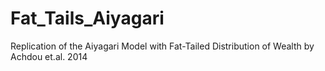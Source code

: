 # Fat_Tails_Aiyagari
Replication of the Aiyagari Model with Fat-Tailed Distribution of Wealth by Achdou et.al. 2014
